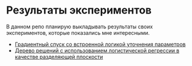 # Результаты экспериментов

В данном репо планирую выкладывать результаты своих экспериментов, которые показались мне интересными.

- [Градиентный спуск со встроенной логикой уточнения параметров](https://github.com/experiment0/experiments/tree/master/gradient_descent)
- [Дерево решений с использованием логистической регрессии в качестве разделяющей плоскости](https://github.com/experiment0/experiments/tree/master/decision_tree_with_logistic_regression)

